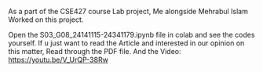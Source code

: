 As a part of the CSE427 course Lab project, Me alongside Mehrabul Islam Worked on this project.

Open the S03_G08_24141115-24341179.ipynb file in colab and see the codes yourself.
If u just want to read the Article and interested in our opinion on this matter, Read through the PDF file. 
And the Video: https://youtu.be/V_UrQP-38Rw
